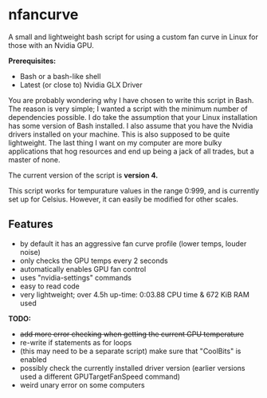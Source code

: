 # nfancurve
A small and lightweight bash script for using a custom fan curve in Linux for those with an Nvidia GPU.

**Prerequisites:**
- Bash or a bash-like shell
- Latest (or close to) Nvidia GLX Driver

You are probably wondering why I have chosen to write this script in Bash. The reason is very simple; I wanted a script with the minimum number of dependencies possible. I do take the assumption that your Linux installation has some version of Bash installed. I also assume that you have the Nvidia drivers installed on your machine.
This is also supposed to be quite lightweight. The last thing I want on my computer are more bulky applications that hog resources and end up being a jack of all trades, but a master of none.

The current version of the script is **version 4.**

This script works for tempurature values in the range 0:999, and is currently set up for Celsius. However, it can easily be modified for other scales.

## Features
- by default it has an aggressive fan curve profile (lower temps, louder noise)
- only checks the GPU temps every 2 seconds
- automatically enables GPU fan control
- uses "nvidia-settings" commands
- easy to read code
- very lightweight; over 4.5h up-time: 0:03.88 CPU time & 672 KiB RAM used

**TODO:**
- ~~add more error checking when getting the current GPU temperature~~
- re-write if statements as for loops
- (this may need to be a separate script) make sure that "CoolBits" is enabled
- possibly check the currently installed driver version (earlier versions used a different GPUTargetFanSpeed command)
- weird unary error on some computers
